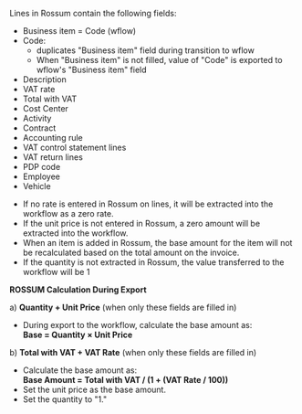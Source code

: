 
Lines in Rossum contain the following fields:

* Business item = Code (wflow)
* Code:
	* duplicates "Business item" field during transition to wflow
	* When "Business item" is not filled, value of "Code" is exported to wflow's "Business item" field
* Description
* VAT rate
* Total with VAT
* Cost Center
* Activity
* Contract
* Accounting rule
* VAT control statement lines
* VAT return lines
* PDP code
* Employee
* Vehicle


- If no rate is entered in Rossum on lines, it will be extracted into the workflow as a zero rate.
- If the unit price is not entered in Rossum, a zero amount will be extracted into the workflow.
- When an item is added in Rossum, the base amount for the item will not be recalculated based on the total amount on the invoice.
- If the quantity is not extracted in Rossum, the value transferred to the workflow will be 1


**ROSSUM Calculation During Export**

a) **Quantity + Unit Price** (when only these fields are filled in)
- During export to the workflow, calculate the base amount as:  
    **Base = Quantity × Unit Price**

b) **Total with VAT + VAT Rate** (when only these fields are filled in)
- Calculate the base amount as:  
    **Base Amount = Total with VAT / (1 + (VAT Rate / 100))**
- Set the unit price as the base amount.
- Set the quantity to "1."